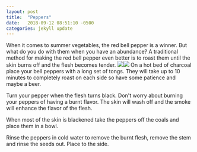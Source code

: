 ```yaml
---
layout: post
title:  "Peppers"
date:   2018-09-12 08:51:10 -0500
categories: jekyll update
---
```

When it comes to summer vegetables, the red bell pepper is a winner. But what do you do with them when you have an abundance? A traditional method for making the red bell pepper even better is to roast them until the skin burns off and the flesh becomes tender.
<img src="/sites/default/files/blog/IMG_1032.JPG"><img src="/sites/default/files/blog/IMG_1033.JPG">
On a hot bed of charcoal place your bell peppers with a long set of tongs. They will take up to 10 minutes to completely roast on each side so have some patience and maybe a beer.

Turn your pepper when the flesh turns black. Don't worry about burning your peppers of having a burnt flavor. The skin will wash off and the smoke will enhance the flavor of the flesh.

When most of the skin is blackened take the peppers off the coals and place them in a bowl.

Rinse the peppers in cold water to remove the burnt flesh, remove the stem and rinse the seeds out. Place to the side.